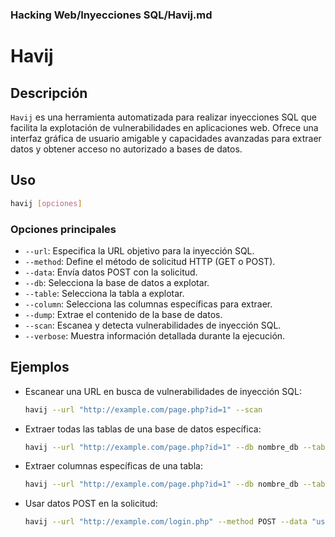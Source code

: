 ### **Hacking Web/Inyecciones SQL/Havij.md**

# Havij

## Descripción

`Havij` es una herramienta automatizada para realizar inyecciones SQL que facilita la explotación de vulnerabilidades en aplicaciones web. Ofrece una interfaz gráfica de usuario amigable y capacidades avanzadas para extraer datos y obtener acceso no autorizado a bases de datos.

## Uso

```bash
havij [opciones]
```

### Opciones principales

- `--url`: Especifica la URL objetivo para la inyección SQL.
- `--method`: Define el método de solicitud HTTP (GET o POST).
- `--data`: Envía datos POST con la solicitud.
- `--db`: Selecciona la base de datos a explotar.
- `--table`: Selecciona la tabla a explotar.
- `--column`: Selecciona las columnas específicas para extraer.
- `--dump`: Extrae el contenido de la base de datos.
- `--scan`: Escanea y detecta vulnerabilidades de inyección SQL.
- `--verbose`: Muestra información detallada durante la ejecución.

## Ejemplos

- Escanear una URL en busca de vulnerabilidades de inyección SQL:
  
  ```bash
  havij --url "http://example.com/page.php?id=1" --scan
  ```

- Extraer todas las tablas de una base de datos específica:
  
  ```bash
  havij --url "http://example.com/page.php?id=1" --db nombre_db --table --dump
  ```

- Extraer columnas específicas de una tabla:
  
  ```bash
  havij --url "http://example.com/page.php?id=1" --db nombre_db --table nombre_tabla --column columna1,columna2 --dump
  ```

- Usar datos POST en la solicitud:
  
  ```bash
  havij --url "http://example.com/login.php" --method POST --data "username=admin&password=admin" --scan
  ```
